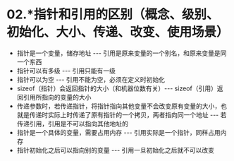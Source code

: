 # 02.*指针和引用的区别（概念、级别、初始化、大小、传递、改变、使用场景）

+ 指针是一个变量，储存地址 --- 引用是原来变量的一个别名，和原来变量是同一个东西
+ 指针可以有多级 --- 引用只能有一级
+ 指针可以为空 --- 引用不能为空，必须在定义时初始化
+ sizeof（指针）会返回指针的大小（和机器位数有关）--- sizeof（引用）返回引用所指向的变量的大小
+ 传递参数时，若传递指针，将指针指向其他变量不会改变原有变量的大小，也就是传递时实际上时传递了原有指针的一个拷贝，两者指向同一个地址 --- 若传递引用，引用是不可以指向其他地址的
+ 指针是一个具体的变量，需要占用内存 --- 引用实际是一个指针，同样占用内存
+ 指针初始化之后可以指向别的变量 --- 引用一旦初始化之后就不可以改变

